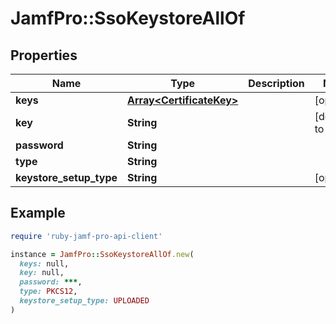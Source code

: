 # JamfPro::SsoKeystoreAllOf

## Properties

| Name | Type | Description | Notes |
| ---- | ---- | ----------- | ----- |
| **keys** | [**Array&lt;CertificateKey&gt;**](CertificateKey.md) |  | [optional] |
| **key** | **String** |  | [default to &#39; &#39;] |
| **password** | **String** |  |  |
| **type** | **String** |  |  |
| **keystore_setup_type** | **String** |  | [optional] |

## Example

```ruby
require 'ruby-jamf-pro-api-client'

instance = JamfPro::SsoKeystoreAllOf.new(
  keys: null,
  key: null,
  password: ***,
  type: PKCS12,
  keystore_setup_type: UPLOADED
)
```

